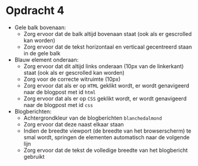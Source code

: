 # Opdracht 4

- Gele balk bovenaan:
    - Zorg ervoor dat de balk altijd bovenaan staat (ook als er gescrolled kan worden)
    - Zorg ervoor dat de tekst horizontaal en verticaal gecentreerd staan in de gele balk
- Blauw element onderaan:
    - Zorg ervoor dat dit altijd links onderaan (10px van de linkerkant) staat (ook als er gescrolled kan worden)
    - Zorg voor de correcte witruimte (10px)
    - Zorg ervoor dat als er op `HTML` geklikt wordt, er wordt genavigeerd naar de blogpost met id `html`
    - Zorg ervoor dat als er op `CSS` geklikt wordt, er wordt genavigeerd naar de blogpost met id `css`
- Blogberichten:
    - Achtergrondkleur van de blogberichten `blanchedalmond`
    - Zorg ervoor dat deze naast elkaar staan
    - Indien de breedte viewport (de breedte van het browserscherm) te smal wordt, springen de elementen automatisch naar de volgende lijn
    - Zorg ervoor dat de tekst de volledige breedte van het blogbericht gebruikt